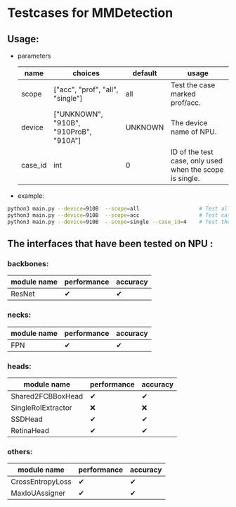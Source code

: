 # Testcases for MMDetection

## Usage:

+ parameters

  | name    | choices                                | default | usage                                                    |
    | ------- | -------------------------------------- | ------- | -------------------------------------------------------- |
  | scope   | ["acc", "prof", "all", "single"]       | all     | Test the case marked prof/acc.                           |
  | device  | ["UNKNOWN", "910B", "910ProB", "910A"] | UNKNOWN | The device name of NPU.                                  |
  | case_id | int                                    | 0       | ID of the test case, only used when the scope is single. |


+ example:

```bash
python3 main.py --device=910B  --scope=all                   # Test all the cases.
python3 main.py --device=910B  --scope=acc                   # Test cases marked acc.
python3 main.py --device=910B  --scope=single --case_id=4    # Test the case with id=4.
```

## The interfaces that have been tested on NPU :

### backbones:

| module name   | performance | accuracy |
|--------| ----------- | -------- |
| ResNet | ✔           | ✔       |

### necks:

| module name   | performance | accuracy |
| ------------------ | ----------- | -------- |
| FPN | ✔           | ✔       |

### heads:

| module name        | performance | accuracy |
|--------------------| ----------- | -------- |
| Shared2FCBBoxHead  | ✔           | ✔       |
| SingleRoIExtractor | ❌          | ❌       |
| SSDHead            | ✔          | ✔       |
| RetinaHead         | ✔          | ✔       |

### others:

| module name      | performance | accuracy |
|------------------| ----------- | -------- |
| CrossEntropyLoss | ✔           | ✔        |
| MaxIoUAssigner   | ✔          |  ✔      |
